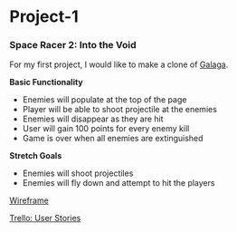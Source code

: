 # Project-1

### Space Racer 2: Into the Void

For my first project, I would like to make a clone of [Galaga](https://en.wikipedia.org/wiki/Galaga). 

**Basic Functionality**
- Enemies will populate at the top of the page
- Player will be able to shoot projectile at the enemies
- Enemies will disappear as they are hit
- User will gain 100 points for every enemy kill
- Game is over when all enemies are extinguished

**Stretch Goals**
- Enemies will shoot projectiles 
- Enemies will fly down and attempt to hit the players

[Wireframe](https://wireframepro.mockflow.com/view/Df2fb730c406af0ed6065636ccfa218b3)

[Trello: User Stories](https://trello.com/b/4SNpbblF/space-racer-2-into-the-void)
